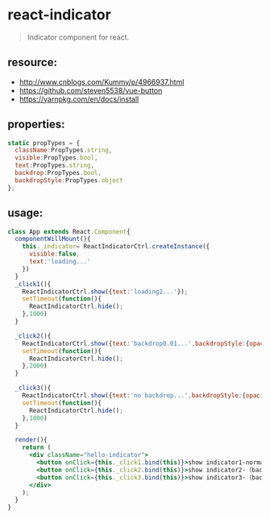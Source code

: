 # react-indicator
> Indicator component for react.


## resource:
+ http://www.cnblogs.com/Kummy/p/4966937.html
+ https://github.com/steven5538/vue-button
+ https://yarnpkg.com/en/docs/install


## properties:
```javascript
static propTypes = {
  className:PropTypes.string,
  visible:PropTypes.bool,
  text:PropTypes.string,
  backdrop:PropTypes.bool,
  backdropStyle:PropTypes.object
};
```

## usage:
```jsx
class App extends React.Component{
  componentWillMount(){
    this._indicator= ReactIndicatorCtrl.createInstance({
      visible:false,
      text:'loading...'
    })
  }
  _click1(){
    ReactIndicatorCtrl.show({text:'loading2...'});
    setTimeout(function(){
      ReactIndicatorCtrl.hide();
    },1000)
  }

  _click2(){
    ReactIndicatorCtrl.show({text:'backdrop0.01...',backdropStyle:{opacity:0.01}});
    setTimeout(function(){
      ReactIndicatorCtrl.hide();
    },2000)
  }

  _click3(){
    ReactIndicatorCtrl.show({text:'no backdrop...',backdropStyle:{opacity:0.01}});
    setTimeout(function(){
      ReactIndicatorCtrl.hide();
    },1000)
  }

  render(){
    return (
      <div className="hello-indicator">
        <button onClick={this._click1.bind(this)}>show indicator1-normal</button>
        <button onClick={this._click2.bind(this)}>show indicator2-（backdropStyle:0.01）</button>
        <button onClick={this._click3.bind(this)}>show indicator3-（backdrop:false）</button>
      </div>
    );
  }
}

```
